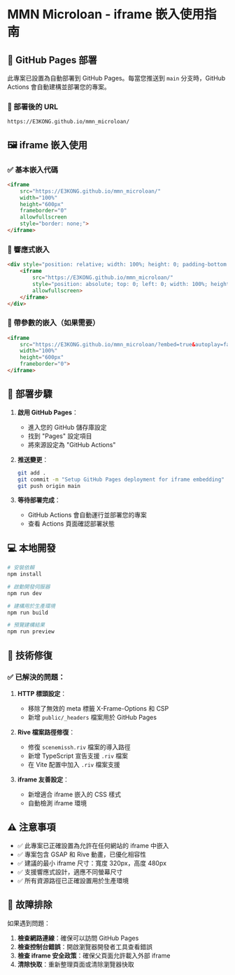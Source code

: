 # MMN Microloan - iframe 嵌入使用指南

## 🎯 GitHub Pages 部署

此專案已設置為自動部署到 GitHub Pages。每當您推送到 `main` 分支時，GitHub Actions 會自動建構並部署您的專案。

### 📍 部署後的 URL
```
https://E3KONG.github.io/mmn_microloan/
```

## 🖼️ iframe 嵌入使用

### ✅ 基本嵌入代碼
```html
<iframe 
    src="https://E3KONG.github.io/mmn_microloan/" 
    width="100%" 
    height="600px" 
    frameborder="0" 
    allowfullscreen
    style="border: none;">
</iframe>
```

### 📱 響應式嵌入
```html
<div style="position: relative; width: 100%; height: 0; padding-bottom: 56.25%;">
    <iframe 
        src="https://E3KONG.github.io/mmn_microloan/" 
        style="position: absolute; top: 0; left: 0; width: 100%; height: 100%; border: none;"
        allowfullscreen>
    </iframe>
</div>
```

### 🔧 帶參數的嵌入（如果需要）
```html
<iframe 
    src="https://E3KONG.github.io/mmn_microloan/?embed=true&autoplay=false" 
    width="100%" 
    height="600px" 
    frameborder="0">
</iframe>
```

## 🚀 部署步驟

1. **啟用 GitHub Pages**：
   - 進入您的 GitHub 儲存庫設定
   - 找到 "Pages" 設定項目
   - 將來源設定為 "GitHub Actions"

2. **推送變更**：
   ```bash
   git add .
   git commit -m "Setup GitHub Pages deployment for iframe embedding"
   git push origin main
   ```

3. **等待部署完成**：
   - GitHub Actions 會自動運行並部署您的專案
   - 查看 Actions 頁面確認部署狀態

## 💻 本地開發

```bash
# 安裝依賴
npm install

# 啟動開發伺服器
npm run dev

# 建構用於生產環境
npm run build

# 預覽建構結果
npm run preview
```

## 🔧 技術修復

### ✅ 已解決的問題：

1. **HTTP 標頭設定**：
   - 移除了無效的 meta 標籤 X-Frame-Options 和 CSP
   - 新增 `public/_headers` 檔案用於 GitHub Pages

2. **Rive 檔案路徑修復**：
   - 修復 `scenemissh.riv` 檔案的導入路徑
   - 新增 TypeScript 宣告支援 `.riv` 檔案
   - 在 Vite 配置中加入 `.riv` 檔案支援

3. **iframe 友善設定**：
   - 新增適合 iframe 嵌入的 CSS 樣式
   - 自動檢測 iframe 環境

## ⚠️ 注意事項

- ✅ 此專案已正確設置為允許在任何網站的 iframe 中嵌入
- ✅ 專案包含 GSAP 和 Rive 動畫，已優化相容性
- ✅ 建議的最小 iframe 尺寸：寬度 320px，高度 480px
- ✅ 支援響應式設計，適應不同螢幕尺寸
- ✅ 所有資源路徑已正確設置用於生產環境

## 🐛 故障排除

如果遇到問題：

1. **檢查網路連線**：確保可以訪問 GitHub Pages
2. **檢查控制台錯誤**：開啟瀏覽器開發者工具查看錯誤
3. **檢查 iframe 安全政策**：確保父頁面允許載入外部 iframe
4. **清除快取**：重新整理頁面或清除瀏覽器快取 